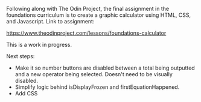 Following along with The Odin Project, the final assignment in the foundations curriculum is to create a graphic calculator using HTML, CSS, and Javascript. Link to assignment:

https://www.theodinproject.com/lessons/foundations-calculator

This is a work in progress. 

Next steps:

- Make it so number buttons are disabled between a total being outputted and a new operator being selected. Doesn't need to be visually disabled.
- Simplify logic behind isDisplayFrozen and firstEquationHappened. 
- Add CSS